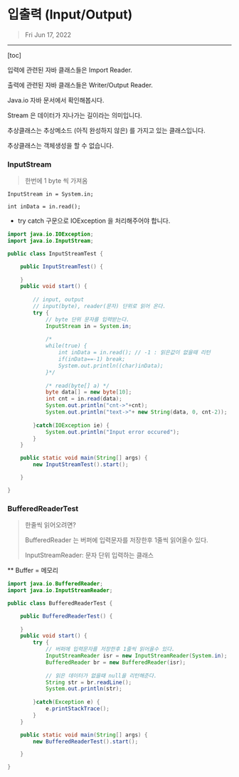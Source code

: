 # 입출력 (Input/Output)

> Fri Jun 17, 2022

---

[toc]

입력에 관련된 자바 클래스들은 Import Reader.

출력에 관련된 자바 클래스들은 Writer/Output Reader.

Java.io 자바 문서에서 확인해봅시다. 



Stream 은 데이터가 지나가는 길이라는 의미입니다.

추상클래스는 추상메소드 (아직 완성하지 않은) 를 가지고 있는 클래스입니다.

추상클래스는 객체생성을 할 수 없습니다.



### InputStream

> 한번에 1 byte 씩 가져옴



`InputStream in = System.in;`

`int inData = in.read();`

* try catch 구문으로 IOException 을 처리해주어야 합니다.

```java
import java.io.IOException;
import java.io.InputStream;

public class InputStreamTest {

	public InputStreamTest() {
		
	}
	public void start() {
		
		// input, output
		// input(byte), reader(문자) 단위로 읽어 온다.
		try {
			// byte 단위 문자를 입력받는다. 
			InputStream in = System.in;
			
			/*
			while(true) {
				int inData = in.read(); // -1 : 읽은값이 없을때 리턴
				if(inData==-1) break;
				System.out.println((char)inData);
			}*/
			
			/* read(byte[] a) */
			byte data[] = new byte[10];
			int cnt = in.read(data);
			System.out.println("cnt->"+cnt);
			System.out.println("text->"+ new String(data, 0, cnt-2));
			
		}catch(IOException ie) {
			System.out.println("Input error occured");
		}
	}

	public static void main(String[] args) {
		new InputStreamTest().start();

	}

}
```



### BufferedReaderTest

>  한줄씩 읽어오려면?
>
> BufferedReader 는 버퍼에 입력문자를 저장한후 1줄씩 읽어올수 있다.
>
> InputStreamReader: 문자 단위 입력하는 클래스

** Buffer = 메모리

```java
import java.io.BufferedReader;
import java.io.InputStreamReader;

public class BufferedReaderTest {

	public BufferedReaderTest() {
		
	}
	public void start() {
		try {
			// 버퍼에 입력문자를 저장한후 1줄씩 읽어올수 있다.
			InputStreamReader isr = new InputStreamReader(System.in);
			BufferedReader br = new BufferedReader(isr);
			
			// 읽은 데이터가 없을때 null을 리턴해준다. 
			String str = br.readLine();
			System.out.println(str);
			
		}catch(Exception e) {
			e.printStackTrace();
		}
	}

	public static void main(String[] args) {
		new BufferedReaderTest().start();

	}

}
```



